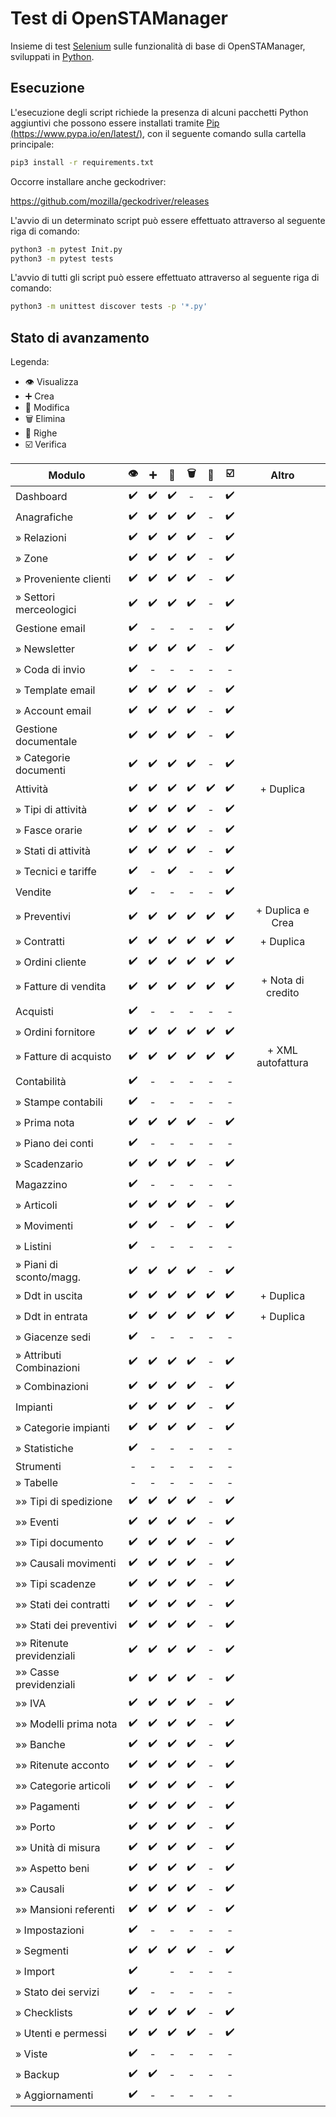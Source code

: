 # Test di OpenSTAManager

Insieme di test [Selenium](https://selenium.dev/) sulle funzionalità di base di OpenSTAManager, sviluppati in [Python](https://www.python.org/).

## Esecuzione

L'esecuzione degli script richiede la presenza di alcuni pacchetti Python aggiuntivi che possono essere installati tramite [Pip (https://www.pypa.io/en/latest/)](https://www.pypa.io/en/latest/), con il seguente comando sulla cartella principale:

```bash
pip3 install -r requirements.txt
```

Occorre installare anche geckodriver:

https://github.com/mozilla/geckodriver/releases

L'avvio di un determinato script può essere effettuato attraverso al seguente riga di comando:
```bash
python3 -m pytest Init.py
python3 -m pytest tests
```
L'avvio di tutti gli script può essere effettuato attraverso al seguente riga di comando:
```bash
python3 -m unittest discover tests -p '*.py'
```

## Stato di avanzamento

Legenda:
- :eye: Visualizza
-  :heavy_plus_sign: Crea
- :pencil: Modifica
- :wastebasket: Elimina
- :bookmark_tabs: Righe
- ☑️ Verifica

 Modulo  | :eye:|:heavy_plus_sign:| :pencil:|:wastebasket:|:bookmark_tabs: |☑️| Altro |
-------- | :----:|:----------------:|:-------:|:-----------:|:--------------:|:-:|:---:|
 Dashboard  | :heavy_check_mark: |:heavy_check_mark:|:heavy_check_mark:|-|-|:heavy_check_mark:||
 Anagrafiche  | :heavy_check_mark: |:heavy_check_mark: | :heavy_check_mark:|:heavy_check_mark: |-|:heavy_check_mark:||
 » Relazioni  | :heavy_check_mark: |  :heavy_check_mark: |:heavy_check_mark:|:heavy_check_mark:|-|:heavy_check_mark:||
 » Zone  | :heavy_check_mark: | :heavy_check_mark: |:heavy_check_mark:|:heavy_check_mark:|-|:heavy_check_mark:||
 » Proveniente clienti  | :heavy_check_mark: | :heavy_check_mark: |:heavy_check_mark:|:heavy_check_mark:|-|:heavy_check_mark:||
 » Settori merceologici  | :heavy_check_mark: | :heavy_check_mark: |:heavy_check_mark:|:heavy_check_mark:|-|:heavy_check_mark:||
 Gestione email  | :heavy_check_mark:|-|-|-|-|:heavy_check_mark:||
 » Newsletter  | :heavy_check_mark: |:heavy_check_mark: |:heavy_check_mark:|:heavy_check_mark:|-|:heavy_check_mark:||
 » Coda di invio  | :heavy_check_mark: |-|-|-|-|-||
 » Template email  | :heavy_check_mark: |  :heavy_check_mark: |:heavy_check_mark:|:heavy_check_mark:|-|:heavy_check_mark:||
 » Account email  | :heavy_check_mark: | :heavy_check_mark: |:heavy_check_mark:|:heavy_check_mark:|-|:heavy_check_mark:||
 Gestione documentale  | :heavy_check_mark: | :heavy_check_mark: |:heavy_check_mark:|:heavy_check_mark:|-|:heavy_check_mark:||
 » Categorie documenti  | :heavy_check_mark: |:heavy_check_mark: |:heavy_check_mark: |:heavy_check_mark: |-|:heavy_check_mark:||
 Attività  | :heavy_check_mark: |  :heavy_check_mark: |:heavy_check_mark:|:heavy_check_mark:|:heavy_check_mark: |:heavy_check_mark:|+ Duplica|
 » Tipi di attività  | :heavy_check_mark: | :heavy_check_mark: |:heavy_check_mark:|:heavy_check_mark:|-|:heavy_check_mark:||
 » Fasce orarie  | :heavy_check_mark: | :heavy_check_mark: |:heavy_check_mark:|:heavy_check_mark:|-|:heavy_check_mark:||
 » Stati di attività  | :heavy_check_mark: | :heavy_check_mark: |:heavy_check_mark:|:heavy_check_mark:|-|:heavy_check_mark:||
 » Tecnici e tariffe |:heavy_check_mark:|-|:heavy_check_mark:|-|-|:heavy_check_mark:||
 Vendite  | :heavy_check_mark:| -|-|-|-|:heavy_check_mark:||
 » Preventivi  | :heavy_check_mark: | :heavy_check_mark: |:heavy_check_mark:|:heavy_check_mark:|:heavy_check_mark: |:heavy_check_mark:|+ Duplica e Crea|
 » Contratti  | :heavy_check_mark: | :heavy_check_mark: |:heavy_check_mark:|:heavy_check_mark:|:heavy_check_mark: |:heavy_check_mark:| + Duplica|
 » Ordini cliente  | :heavy_check_mark: |  :heavy_check_mark: |:heavy_check_mark:|:heavy_check_mark:|:heavy_check_mark: |:heavy_check_mark:||
 » Fatture di vendita  | :heavy_check_mark: | :heavy_check_mark:  | :heavy_check_mark:| :heavy_check_mark: |:heavy_check_mark: |:heavy_check_mark:|  + Nota di credito|
 Acquisti  | :heavy_check_mark: |-|-|-|-|-||
 » Ordini fornitore  | :heavy_check_mark: |:heavy_check_mark: |:heavy_check_mark:|:heavy_check_mark:|:heavy_check_mark: |:heavy_check_mark:||
 » Fatture di acquisto  | :heavy_check_mark: |:heavy_check_mark: |:heavy_check_mark:|:heavy_check_mark:|:heavy_check_mark: |:heavy_check_mark:|+ XML autofattura|
 Contabilità  |:heavy_check_mark:|-|-|-|-|-||
 » Stampe contabili  | :heavy_check_mark: | -|-|-|-|-||
 » Prima nota  | :heavy_check_mark: |:heavy_check_mark:|:heavy_check_mark:|:heavy_check_mark:|-|:heavy_check_mark:||
 » Piano dei conti  | :heavy_check_mark: | -|-|-|-|-||
 » Scadenzario  | :heavy_check_mark: | :heavy_check_mark: |:heavy_check_mark:|:heavy_check_mark:|-|:heavy_check_mark:||
 Magazzino  | :heavy_check_mark: |-|-|-|-|-||
 » Articoli  | :heavy_check_mark: | :heavy_check_mark: |:heavy_check_mark:|:heavy_check_mark:|-|:heavy_check_mark:||
 » Movimenti  | :heavy_check_mark: | :heavy_check_mark: |-|:heavy_check_mark:  |-|:heavy_check_mark:||
 » Listini  | :heavy_check_mark: | - |-|-|-|-||
 » Piani di sconto/magg.  | :heavy_check_mark: |  :heavy_check_mark: |:heavy_check_mark: |:heavy_check_mark: |-|:heavy_check_mark:||
 » Ddt in uscita  | :heavy_check_mark: |:heavy_check_mark: |:heavy_check_mark: |:heavy_check_mark: |:heavy_check_mark: |:heavy_check_mark:| + Duplica|
 » Ddt in entrata  | :heavy_check_mark: | :heavy_check_mark: |:heavy_check_mark: |:heavy_check_mark: |:heavy_check_mark: |:heavy_check_mark:| + Duplica|
 » Giacenze sedi  | :heavy_check_mark: |-|-|-|-|-||
 » Attributi Combinazioni  | :heavy_check_mark: |:heavy_check_mark: |:heavy_check_mark:|:heavy_check_mark:|-|:heavy_check_mark:||
 » Combinazioni  | :heavy_check_mark: | :heavy_check_mark: |:heavy_check_mark:|:heavy_check_mark:|-|:heavy_check_mark:||
 Impianti  | :heavy_check_mark: |  :heavy_check_mark: |:heavy_check_mark:|:heavy_check_mark:|-|:heavy_check_mark:||
 » Categorie impianti  | :heavy_check_mark: | :heavy_check_mark: | :heavy_check_mark:| :heavy_check_mark:|-|:heavy_check_mark:||
 » Statistiche | :heavy_check_mark: | - | -| -|-|-||
 Strumenti  | - |-|-|-|-|-||
 » Tabelle  | - |-|-|-|-|-||
 »» Tipi di spedizione  | :heavy_check_mark: | :heavy_check_mark: |:heavy_check_mark:|:heavy_check_mark:|-|:heavy_check_mark:||
 »» Eventi  | :heavy_check_mark: |:heavy_check_mark: |:heavy_check_mark:|:heavy_check_mark:|-|:heavy_check_mark:||
 »» Tipi documento  | :heavy_check_mark: | :heavy_check_mark: |:heavy_check_mark:|:heavy_check_mark:|-|:heavy_check_mark:||
 »» Causali movimenti  | :heavy_check_mark: | :heavy_check_mark: |:heavy_check_mark: |:heavy_check_mark: |-|:heavy_check_mark:||
 »» Tipi scadenze  | :heavy_check_mark: | :heavy_check_mark: | :heavy_check_mark:| :heavy_check_mark:|-| :heavy_check_mark:||
 »» Stati dei contratti  | :heavy_check_mark: | :heavy_check_mark: |:heavy_check_mark:|:heavy_check_mark:|-| :heavy_check_mark:||
 »» Stati dei preventivi  | :heavy_check_mark: | :heavy_check_mark: |:heavy_check_mark:|:heavy_check_mark:|-| :heavy_check_mark:||
 »» Ritenute previdenziali  | :heavy_check_mark: | :heavy_check_mark: |:heavy_check_mark:|:heavy_check_mark:|-| :heavy_check_mark:||
 »» Casse previdenziali  | :heavy_check_mark: | :heavy_check_mark: |:heavy_check_mark:|:heavy_check_mark:|-| :heavy_check_mark:||
 »» IVA  | :heavy_check_mark: | :heavy_check_mark: |:heavy_check_mark:|:heavy_check_mark:|-|:heavy_check_mark:||
 »» Modelli prima nota  | :heavy_check_mark: |:heavy_check_mark:|:heavy_check_mark:|:heavy_check_mark:|-|:heavy_check_mark:||
 »» Banche  | :heavy_check_mark: |  :heavy_check_mark: |:heavy_check_mark:|:heavy_check_mark:|-|:heavy_check_mark:||
 »» Ritenute acconto  | :heavy_check_mark: |:heavy_check_mark: |:heavy_check_mark:|:heavy_check_mark:|-|:heavy_check_mark:||
 »» Categorie articoli  | :heavy_check_mark: | :heavy_check_mark: |:heavy_check_mark:|:heavy_check_mark:|-|:heavy_check_mark:||
 »» Pagamenti  | :heavy_check_mark: | :heavy_check_mark: |:heavy_check_mark:|:heavy_check_mark:|-|:heavy_check_mark:||
 »» Porto  | :heavy_check_mark: | :heavy_check_mark: |:heavy_check_mark:|:heavy_check_mark:|-|:heavy_check_mark:||
 »» Unità di misura  | :heavy_check_mark: |:heavy_check_mark: |:heavy_check_mark:|:heavy_check_mark:|-|:heavy_check_mark:||
 »» Aspetto beni  | :heavy_check_mark: | :heavy_check_mark: |:heavy_check_mark:|:heavy_check_mark:|-|:heavy_check_mark:||
 »» Causali  | :heavy_check_mark: |:heavy_check_mark: |:heavy_check_mark:|:heavy_check_mark:|-|:heavy_check_mark:||
 »» Mansioni referenti  | :heavy_check_mark: | :heavy_check_mark: |:heavy_check_mark:|:heavy_check_mark:|-|:heavy_check_mark:||
 » Impostazioni  | :heavy_check_mark: |-|-|-|-|-||
 » Segmenti  | :heavy_check_mark: | :heavy_check_mark: |:heavy_check_mark:|:heavy_check_mark:|-|:heavy_check_mark:||
 » Import  | :heavy_check_mark: ||-|-|-|-||
 » Stato dei servizi  | :heavy_check_mark: |-|-|-|-|-||
 » Checklists  | :heavy_check_mark: |:heavy_check_mark: |:heavy_check_mark:|:heavy_check_mark:|-|:heavy_check_mark:||
 » Utenti e permessi  | :heavy_check_mark: |:heavy_check_mark: |:heavy_check_mark:|:heavy_check_mark:|-|:heavy_check_mark:||
 » Viste  | :heavy_check_mark: |-|-|-|-|-||
 » Backup  | :heavy_check_mark: |:heavy_check_mark: |-|-|-|-||
 » Aggiornamenti  | :heavy_check_mark: | -|-|-|-|-||